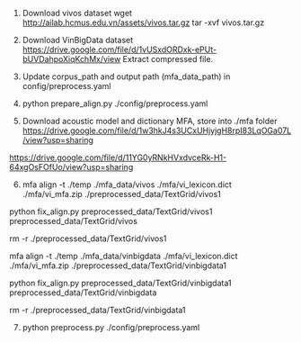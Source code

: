 1. Download vivos dataset
wget http://ailab.hcmus.edu.vn/assets/vivos.tar.gz
tar -xvf vivos.tar.gz

2. Download VinBigData dataset
https://drive.google.com/file/d/1vUSxdORDxk-ePUt-bUVDahpoXiqKchMx/view
Extract compressed file.

3. Update corpus_path and output path (mfa_data_path) in config/preprocess.yaml

4. python prepare_align.py ./config/preprocess.yaml 

5. Download acoustic model and dictionary MFA, store into ./mfa folder
https://drive.google.com/file/d/1w3hkJ4s3UCxUHjyjgH8rpI83LqOGa07L/view?usp=sharing

https://drive.google.com/file/d/11YG0yRNkHVxdvceRk-H1-64xgOsFOfUo/view?usp=sharing

6. mfa align -t ./temp ./mfa_data/vivos ./mfa/vi_lexicon.dict ./mfa/vi_mfa.zip ./preprocessed_data/TextGrid/vivos1

python fix_align.py preprocessed_data/TextGrid/vivos1 preprocessed_data/TextGrid/vivos

rm -r ./preprocessed_data/TextGrid/vivos1

mfa align -t ./temp ./mfa_data/vinbigdata ./mfa/vi_lexicon.dict ./mfa/vi_mfa.zip ./preprocessed_data/TextGrid/vinbigdata1

python fix_align.py preprocessed_data/TextGrid/vinbigdata1 preprocessed_data/TextGrid/vinbigdata

rm -r ./preprocessed_data/TextGrid/vinbigdata1

7. python preprocess.py ./config/preprocess.yaml 
